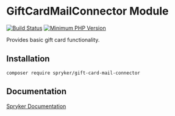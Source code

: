 # GiftCardMailConnector Module
[![Build Status](https://travis-ci.org/spryker/gift-card-mail-connector.svg)](https://travis-ci.org/spryker/gift-card-mail-connector)
[![Minimum PHP Version](https://img.shields.io/badge/php-%3E%3D%207.3-8892BF.svg)](https://php.net/)

Provides basic gift card functionality.

## Installation

```
composer require spryker/gift-card-mail-connector
```

## Documentation

[Spryker Documentation](https://academy.spryker.com/developing_with_spryker/module_guide/modules.html)

